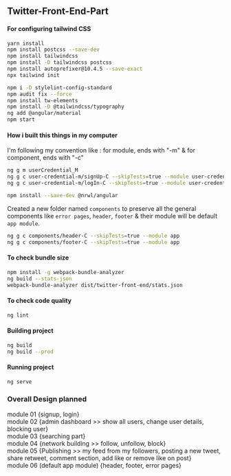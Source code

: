 ## Twitter-Front-End-Part

#### For configuring tailwind CSS
```bash
yarn install
npm install postcss --save-dev
npm install tailwindcss
npm install -D tailwindcss postcss 
npm install autoprefixer@10.4.5 --save-exact
npx tailwind init

npm i -D stylelint-config-standard
npm audit fix --force 
npm install tw-elements
npm install -D @tailwindcss/typography
ng add @angular/material
npm start
```

#### How i built this things in my computer
I'm following my convention like : for module, ends with "-m" & for component, ends with "-c"
```bash
ng g m userCredential_M
ng g c user-credential-m/signUp-C --skipTests=true --module user-credential-m
ng g c user-credential-m/logIn-C --skipTests=true --module user-credential-m

npm install --save-dev @nrwl/angular
```
Created a new folder named `components` to preserve all the general components like `error pages`, `header`, `footer` & their module will be default `app module`.
```bash
ng g c components/header-C --skipTests=true --module app
ng g c components/footer-C --skipTests=true --module app  
```

#### To check bundle size
```bash
npm install -g webpack-bundle-analyzer
ng build --stats-json
webpack-bundle-analyzer dist/twitter-front-end/stats.json

```
#### To check code quality
```bash
ng lint
```

#### Building project
```bash
ng build
ng build --prod
```

#### Running project
```bash
ng serve
```
### Overall Design planned
module 01 {signup, login} <br/>
module 02 {admin dashboard >> show all users, change user details, blocking user} <br/>
module 03 {searching part} <br/>
module 04 {network building >> follow, unfollow, block} <br/>
module 05 {Publishing >> my feed from my followers, posting a new tweet, share retweet, comment section, add like or remove like on post} <br/>
module 06 (default app module) {header, footer, error pages}

